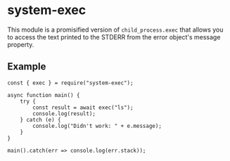 # system-exec

This module is a promisified version of `child_process.exec` that allows you to access the text printed to the STDERR from 
the error object's message property.

## Example

```
const { exec } = require("system-exec");

async function main() {
    try {
        const result = await exec("ls");
        console.log(result);
    } catch (e) {
        console.log("Didn't work: " + e.message);
    }
}

main().catch(err => console.log(err.stack));
```